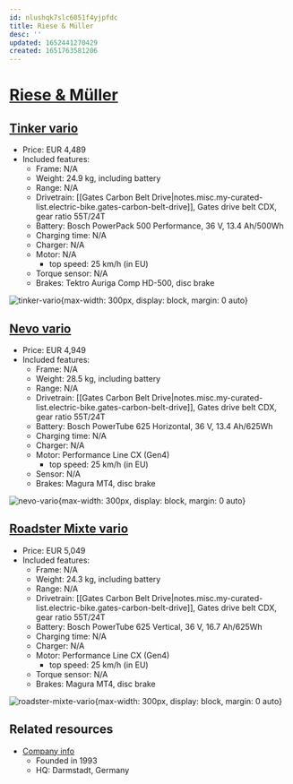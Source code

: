 ```yaml
---
id: nlushqk7slc6051f4yjpfdc
title: Riese & Müller
desc: ''
updated: 1652441270429
created: 1651763581206
---
```

# [Riese & Müller](https://www.r-m.de/fr/)

## [Tinker vario](https://www.r-m.de/fr/bikes/tinker/tinker-vario/#F00762_02)

- Price: EUR 4,489 
- Included features:
    - Frame: N/A
    - Weight: 24.9 kg, including battery
    - Range: N/A
    - Drivetrain: [[Gates Carbon Belt Drive|notes.misc.my-curated-list.electric-bike.gates-carbon-belt-drive]], Gates drive belt CDX, gear ratio 55T/24T
    - Battery: Bosch PowerPack 500 Performance, 36 V, 13.4 Ah/500Wh
    - Charging time: N/A
    - Charger: N/A
    - Motor: N/A
        - top speed: 25 km/h (in EU)
    - Torque sensor: N/A
    - Brakes: Tektro Auriga Comp HD-500, disc brake

![tinker-vario](https://th.bing.com/th/id/OIP.rlRJOPTA11m1ZrB5nw9WZwHaE8?w=306&h=204&c=7&r=0&o=5&dpr=1.25&pid=1.7){max-width: 300px, display: block, margin: 0 auto}

## [Nevo vario](https://www.r-m.de/fr/bikes/nevo/nevo-vario/#F00715_05031110)

- Price: EUR 4,949 
- Included features:
    - Frame: N/A
    - Weight: 28.5 kg, including battery
    - Range: N/A
    - Drivetrain: [[Gates Carbon Belt Drive|notes.misc.my-curated-list.electric-bike.gates-carbon-belt-drive]], Gates drive belt CDX, gear ratio 55T/24T
    - Battery: Bosch PowerTube 625 Horizontal, 36 V, 13.4 Ah/625Wh
    - Charging time: N/A
    - Charger: N/A
    - Motor: Performance Line CX (Gen4)
        - top speed: 25 km/h (in EU)
    - Sensor: N/A
    - Brakes: Magura MT4, disc brake

![nevo-vario](https://th.bing.com/th/id/OIP.QUOHQA-cW2Cy_pP-6sftAgHaEq?w=269&h=180&c=7&r=0&o=5&dpr=1.25&pid=1.7){max-width: 300px, display: block, margin: 0 auto}

## [Roadster Mixte vario](https://www.r-m.de/fr/bikes/roadster-mixte/roadster-mixte-vario/#F00739_04020709)

- Price: EUR 5,049 
- Included features:
    - Frame: N/A
    - Weight: 24.3 kg, including battery
    - Range: N/A
    - Drivetrain: [[Gates Carbon Belt Drive|notes.misc.my-curated-list.electric-bike.gates-carbon-belt-drive]], Gates drive belt CDX, gear ratio 55T/24T
    - Battery: Bosch PowerTube 625 Vertical, 36 V, 16.7 Ah/625Wh
    - Charging time: N/A
    - Charger: N/A
    - Motor: Performance Line CX (Gen4)
        - top speed: 25 km/h (in EU)
    - Torque sensor: N/A
    - Brakes: Magura MT4, disc brake

![roadster-mixte-vario](https://th.bing.com/th/id/OIP.FDL8-8QkkbCXrLIIKQCbwwHaE8?w=276&h=184&c=7&r=0&o=5&dpr=1.25&pid=1.7){max-width: 300px, display: block, margin: 0 auto}

## Related resources

- [Company info](https://www.r-m.de/fr/entreprise/histoire/)
    - Founded in 1993
    - HQ: Darmstadt, Germany
